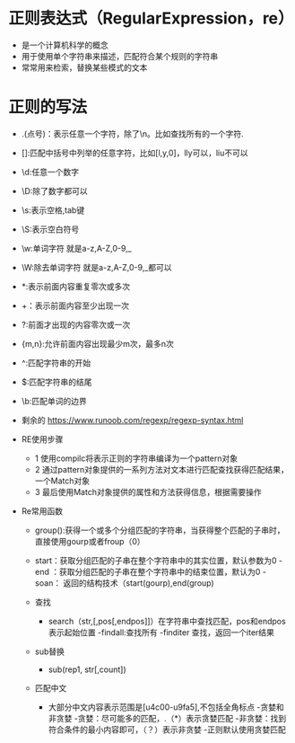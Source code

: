 # 正则表达式（RegularExpression，re）
- 是一个计算机科学的概念
- 用于使用单个字符串来描述，匹配符合某个规则的字符串
- 常常用来检索，替换某些模式的文本
        
# 正则的写法
- .(点号)：表示任意一个字符，除了\n。比如查找所有的一个字符\.
- []:匹配中括号中列举的任意字符，比如[l,y,0]，lly可以，liu不可以
- \d:任意一个数字
- \D:除了数字都可以
- \s:表示空格,tab键
- \S:表示空白符号
- \w:单词字符 就是a-z,A-Z,0-9,_
- \W:除去单词字符 就是a-z,A-Z,0-9,_都可以
- *:表示前面内容重复零次或多次
- +：表示前面内容至少出现一次
- ?:前面才出现的内容零次或一次
- {m,n}:允许前面内容出现最少m次，最多n次
- ^:匹配字符串的开始
- $:匹配字符串的结尾
- \b:匹配单词的边界
- 剩余的 https://www.runoob.com/regexp/regexp-syntax.html


- RE使用步骤
    - 1 使用compilc将表示正则的字符串编译为一个pattern对象
    - 2 通过pattern对象提供的一系列方法对文本进行匹配查找获得匹配结果，一个Match对象
    - 3 最后使用Match对象提供的属性和方法获得信息，根据需要操作
- Re常用函数
    - group():获得一个或多个分组匹配的字符串，当获得整个匹配的子串时，直接使用gourp或者froup（0）
    - start：获取分组匹配的子串在整个字符串中的其实位置，默认参数为0
    -end ：获取分组匹配的子串在整个字符串中的结束位置，默认为0
    -soan： 返回的结构技术（start(gourp),end(group)

    - 查找 
        - search（str,[,pos[,endpos]]）在字符串中查找匹配，pos和endpos表示起始位置
        -findall:查找所有
        -finditer 查找，返回一个iter结果
    - sub替换
        - sub(rep1, str[,count])
    - 匹配中文
        - 大部分中文内容表示范围是[u4c00-u9fa5],不包括全角标点
    -贪婪和非贪婪
        -贪婪：尽可能多的匹配，.（*）表示贪婪匹配
        -非贪婪：找到符合条件的最小内容即可，（？）表示非贪婪
        -正则默认使用贪婪匹配
